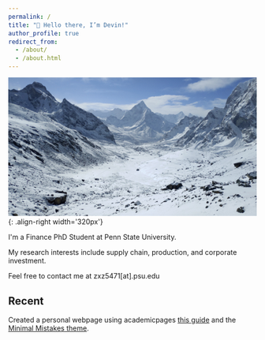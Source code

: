 ```yaml
---
permalink: /
title: "👋 Hello there, I’m Devin!"
author_profile: true
redirect_from: 
  - /about/
  - /about.html
---
```


![mountains](/images/mountain.png){: .align-right width='320px'}

I'm a Finance PhD Student at Penn State University. 

My research interests include supply chain, production, and corporate investment. 

Feel free to contact me at zxz5471[at].psu.edu








Recent
------
Created a personal webpage using academicpages [this guide](https://academicpages.github.io/markdown/) and the [Minimal Mistakes theme](https://mmistakes.github.io/minimal-mistakes/docs/configuration/).
